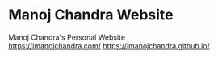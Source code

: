 # Manoj Chandra Website
Manoj Chandra's Personal Website <br>
<a>https://imanojchandra.com/</a>
<a>https://imanojchandra.github.io/</a>
